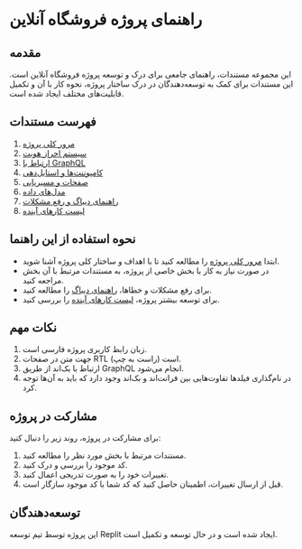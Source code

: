 # راهنمای پروژه فروشگاه آنلاین

## مقدمه
این مجموعه مستندات، راهنمای جامعی برای درک و توسعه پروژه فروشگاه آنلاین است. این مستندات برای کمک به توسعه‌دهندگان در درک ساختار پروژه، نحوه کار با آن و تکمیل قابلیت‌های مختلف ایجاد شده است.

## فهرست مستندات
1. [مرور کلی پروژه](./01-project-overview.md)
2. [سیستم احراز هویت](./02-authentication-system.md)
3. [ارتباط با GraphQL](./03-graphql-integration.md)
4. [کامپوننت‌ها و استایل‌دهی](./04-components-and-styling.md)
5. [صفحات و مسیریابی](./05-pages-and-routing.md)
6. [مدل‌های داده](./06-data-models.md)
7. [راهنمای دیباگ و رفع مشکلات](./07-debugging-tips.md)
8. [لیست کارهای آینده](./08-todo-list.md)

## نحوه استفاده از این راهنما
- ابتدا [مرور کلی پروژه](./01-project-overview.md) را مطالعه کنید تا با اهداف و ساختار کلی پروژه آشنا شوید.
- در صورت نیاز به کار با بخش خاصی از پروژه، به مستندات مرتبط با آن بخش مراجعه کنید.
- برای رفع مشکلات و خطاها، [راهنمای دیباگ](./07-debugging-tips.md) را مطالعه کنید.
- برای توسعه بیشتر پروژه، [لیست کارهای آینده](./08-todo-list.md) را بررسی کنید.

## نکات مهم
1. زبان رابط کاربری پروژه فارسی است.
2. جهت متن در صفحات RTL (راست به چپ) است.
3. ارتباط با بک‌اند از طریق GraphQL انجام می‌شود.
4. در نام‌گذاری فیلدها تفاوت‌هایی بین فرانت‌اند و بک‌اند وجود دارد که باید به آن‌ها توجه کرد.

## مشارکت در پروژه
برای مشارکت در پروژه، روند زیر را دنبال کنید:
1. مستندات مرتبط با بخش مورد نظر را مطالعه کنید.
2. کد موجود را بررسی و درک کنید.
3. تغییرات خود را به صورت تدریجی اعمال کنید.
4. قبل از ارسال تغییرات، اطمینان حاصل کنید که کد شما با کد موجود سازگار است.

## توسعه‌دهندگان
این پروژه توسط تیم توسعه Replit ایجاد شده است و در حال توسعه و تکمیل است.